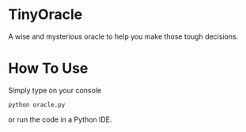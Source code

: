 # TinyOracle
A wise and mysterious oracle to help you make those tough decisions.

# How To Use
Simply type on your console

`python oracle.py`

or run the code in a Python IDE.
